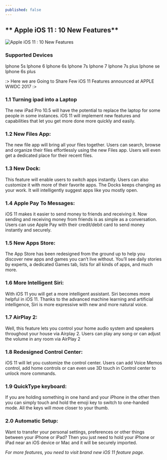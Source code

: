 ```yaml
---
published: false
---
```

## ** Apple iOS 11 : 10 New Features**




![Apple iOS 11 : 10 New Features]({{site.baseurl}}/images/iOS-11-features-iPhone-Featured.png)

### Supported Devices

   Iphone 5s
   Iphone 6
   Iphone 6s
   Iphone 7s
   Iphone 7
   Iphone 7s plus
   Iphone se
   Iphone 6s plus
    
:> Here we are Going to Share Few iOS 11 Features announced at APPLE WWDC 2017 :> 

<!--more-->

### 1.1 Turning ipad into a Laptop

The new iPad Pro 10.5 will have the potential to replace the laptop for some people in some instances. iOS 11 will implement new features and capabilities that let you get more done more quickly and easily.


### 1.2 New Files App:

The new file app will bring all your files together. Users can search, browse and organize their files effortlessly using the new Files app. Users will even get a dedicated place for their recent files.

### 1.3 New Dock:

This feature will enable users to switch apps instantly. Users can also customize it with more of their favorite apps. The Docks keeps changing as your work. It will intelligently suggest apps like you mostly open.

### 1.4 Apple Pay To Messages:

iOS 11 makes it easier to send money to friends and receiving it. Now sending and receiving money from friends is as simple as a conversation. Users can use Apple Pay with their credit/debit card to send money instantly and securely.

### 1.5 New Apps Store:

The App Store has been redesigned from the ground up to help you discover new apps and games you can’t live without. You’ll see daily stories by experts, a dedicated Games tab, lists for all kinds of apps, and much more.

### 1.6 More Intelligent Siri:

With iOS 11 you will get a more intelligent assistant. Siri becomes more helpful in iOS 11. Thanks to the advanced machine learning and artificial intelligence, Siri is more expressive with new and more natural voice.

### 1.7 AirPlay 2:

Well, this feature lets you control your home audio system and speakers throughout your house via Airplay 2. Users can play any song or can adjust the volume in any room via AirPlay 2


### 1.8 Redesigned Control Center:

iOS 11 will let you customize the control center. Users can add Voice Memos control, add home controls or can even use 3D touch in Control center to unlock more commands.

### 1.9 QuickType keyboard:

If you are holding something in one hand and your iPhone in the other then you can simply touch and hold the emoji key to switch to one-handed mode. All the keys will move closer to your thumb.

### 2.0 Automatic Setup:

Want to transfer your personal settings, preferences or other things between your iPhone or iPad? Then you just need to hold your iPhone or iPad near an iOS device or Mac and it will be securely imported.

_For more features, you need to visit brand new iOS 11 feature page._
